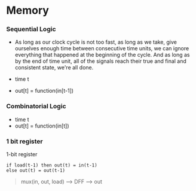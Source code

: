 # Memory

### Sequential Logic

+ As long as our clock cycle is not too fast, as long as we take, give ourselves enough time between consecutive time units, we can ignore everything that happened at the beginning of the cycle. And as long as by the end of time unit, all of the signals reach their true and final and consistent state, we're all done.

+ time t
+ out[t] = function(in[t-1])

### Combinatorial Logic

+ time t
+ out[t] = function(in[t])

### 1 bit register

1-bit register
```
if load(t-1) then out(t) = in(t-1)
else out(t) = out(t-1)
```

> mux(in, out, load) --> DFF --> out

